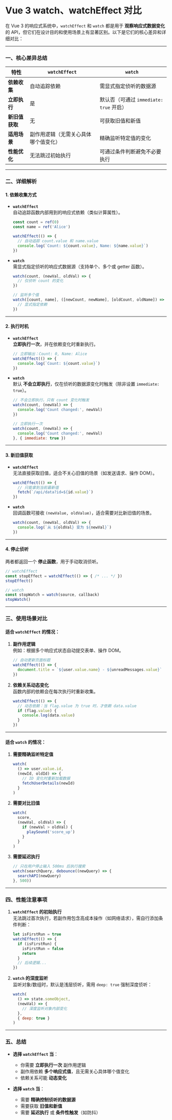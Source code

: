 # Vue 3 watch、watchEffect 对比

在 Vue 3 的响应式系统中，`watchEffect` 和 `watch` 都是用于 **观察响应式数据变化** 的 API，但它们在设计目的和使用场景上有显著区别。以下是它们的核心差异和详细对比：

---

### 一、核心差异总结
| 特性                | `watchEffect`                          | `watch`                                 |
|---------------------|----------------------------------------|----------------------------------------|
| **依赖收集**         | 自动追踪依赖                           | 需显式指定侦听的数据源                  |
| **立即执行**         | 是                                     | 默认否（可通过 `immediate: true` 开启） |
| **新旧值获取**       | 无                                     | 可获取旧值和新值                        |
| **适用场景**         | 副作用逻辑（无需关心具体哪个值变化）    | 精确监听特定值的变化                    |
| **性能优化**         | 无法跳过初始执行                       | 可通过条件判断避免不必要执行            |

---

### 二、详细解析

#### 1. 依赖收集方式
- **`watchEffect`**  
  自动追踪函数内部用到的响应式依赖（类似计算属性）。  
  ```javascript
  const count = ref(0)
  const name = ref('Alice')
  
  watchEffect(() => {
    // 自动追踪 count.value 和 name.value
    console.log(`Count: ${count.value}, Name: ${name.value}`)
  })
  ```

- **`watch`**  
  需显式指定侦听的响应式数据源（支持单个、多个或 getter 函数）。  
  ```javascript
  watch(count, (newVal, oldVal) => {
    // 仅侦听 count 的变化
  })
  
  // 监听多个值
  watch([count, name], ([newCount, newName], [oldCount, oldName]) => {
    // 显式指定依赖
  })
  ```

---

#### 2. 执行时机
- **`watchEffect`**  
  **立即执行一次**，并在依赖变化时重新执行。  
  ```javascript
  // 立即输出：Count: 0, Name: Alice
  watchEffect(() => {
    console.log(`Count: ${count.value}`)
  })
  ```

- **`watch`**  
  默认 **不会立即执行**，仅在侦听的数据源变化时触发（除非设置 `immediate: true`）。  
  ```javascript
  // 不会立即执行，只有 count 变化时触发
  watch(count, (newVal) => {
    console.log('Count changed:', newVal)
  })
  
  // 立即执行一次
  watch(count, (newVal) => {
    console.log('Count changed:', newVal)
  }, { immediate: true })
  ```

---

#### 3. 新旧值获取
- **`watchEffect`**  
  无法直接获取旧值，适合不关心旧值的场景（如发送请求、操作 DOM）。  
  ```javascript
  watchEffect(() => {
    // 只能拿到当前最新值
    fetch(`/api/data?id=${id.value}`)
  })
  ```

- **`watch`**  
  回调函数可接收 `(newValue, oldValue)`，适合需要对比新旧值的场景。  
  ```javascript
  watch(count, (newVal, oldVal) => {
    console.log(`从 ${oldVal} 变为 ${newVal}`)
  })
  ```

---

#### 4. 停止侦听
两者都返回一个 **停止函数**，用于手动取消侦听。  
```javascript
// watchEffect
const stopEffect = watchEffect(() => { /* ... */ })
stopEffect()

// watch
const stopWatch = watch(source, callback)
stopWatch()
```

---

### 三、使用场景对比

#### 适合 `watchEffect` 的情况：
1. **副作用逻辑**  
   例如：根据多个响应式状态自动提交表单、操作 DOM。
   ```javascript
   // 自动更新页面标题
   watchEffect(() => {
     document.title = `${user.value.name} - ${unreadMessages.value}`
   })
   ```

2. **依赖关系动态变化**  
   函数内部的依赖会在每次执行时重新收集。
   ```javascript
   watchEffect(() => {
     // 动态依赖：当 flag.value 为 true 时，才依赖 data.value
     if (flag.value) {
       console.log(data.value)
     }
   })
   ```

---

#### 适合 `watch` 的情况：
1. **需要精确监听特定值**  
   ```javascript
   watch(
     () => user.value.id,
     (newId, oldId) => {
       // ID 变化时重新加载数据
       fetchUserDetails(newId)
     }
   )
   ```

2. **需要对比旧值**  
   ```javascript
   watch(
     score,
     (newVal, oldVal) => {
       if (newVal > oldVal) {
         playSound('score_up')
       }
     }
   )
   ```

3. **需要延迟执行**  
   ```javascript
   // 只在用户停止输入 500ms 后执行搜索
   watch(searchQuery, debounce((newQuery) => {
     searchAPI(newQuery)
   }, 500))
   ```

---

### 四、性能注意事项
1. **`watchEffect` 的初始执行**  
   无法跳过首次执行，若副作用包含高成本操作（如网络请求），需自行添加条件判断：
   ```javascript
   let isFirstRun = true
   watchEffect(() => {
     if (isFirstRun) {
       isFirstRun = false
       return
     }
     // 后续逻辑...
   })
   ```

2. **`watch` 的深度监听**  
   监听对象/数组时，默认是浅层侦听，需用 `deep: true` 强制深度侦听：
   ```javascript
   watch(
     () => state.someObject,
     (newVal) => {
       // 深度监听对象内部变化
     },
     { deep: true }
   )
   ```

---

### 五、总结
- **选择 `watchEffect` 当**：  
  - 你需要 **立即执行一次** 副作用逻辑
  - 副作用依赖 **多个响应式值**，且无需关心具体哪个值变化
  - 依赖关系可能 **动态变化**

- **选择 `watch` 当**：  
  - 需要 **精确控制侦听的数据源**
  - 需要获取 **旧值和新值**
  - 需要 **延迟执行** 或 **条件性触发**（如防抖）